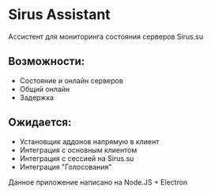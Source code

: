 # Sirus Assistant

Ассистент для мониторинга состояния серверов Sirus.su

## Возможности:
- Состояние и онлайн серверов
- Общий онлайн
- Задержка

 ## Ожидается:
 - Установщик аддонов напрямую в клиент
 - Интеграция с основным клиентом
 - Интеграция с сессией на Sirus.su
 - Интеграция "Голосования"

 Данное приложение написано на Node.JS + Electron
